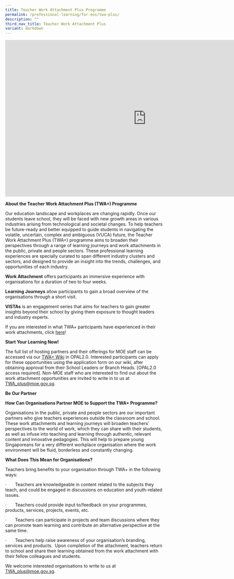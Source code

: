 ```yaml
---
title: Teacher Work Attachment Plus Programme
permalink: /professional-learning/for-eos/twa-plus/
description: ""
third_nav_title: Teacher Work Attachment Plus
variant: markdown
---
```

<iframe allowfullscreen="" allow="accelerometer; autoplay; clipboard-write; encrypted-media; gyroscope; picture-in-picture; web-share" frameborder="0" title="YouTube video player" src="https://www.youtube.com/embed/yS5nIsbxUrs" height="500" width="900"></iframe>

**About the Teacher Work Attachment Plus (TWA+) Programme**

Our education landscape and workplaces are changing rapidly. Once our students leave school, they will be faced with new growth areas in various industries arising from technological and societal changes. To help teachers be future-ready and better equipped to guide students in navigating the volatile, uncertain, complex and ambiguous (VUCA) future, the Teacher Work Attachment Plus (TWA+) programme aims to broaden their perspectives through a range of learning journeys and work attachments in the public, private and people sectors. These professional learning experiences are specially curated to span different industry clusters and sectors, and designed to provide an insight into the trends, challenges, and opportunities of each industry.

**Work Attachment** offers participants an immersive experience with organisations for a duration of two to four weeks.

**Learning Journeys** allow participants to gain a broad overview of the organisations through a short visit.

**VISTAs** is an engagement series that aims for teachers to gain greater insights beyond their school by giving them exposure to thought leaders and industry experts.


If you are interested in what TWA+ participants have experienced in their work attachments, click [here](https://academyofsingaporeteachers.moe.edu.sg/stories/twa-plus-experience/)!

**Start Your Learning Now!**

The full list of hosting partners and their offerings for MOE staff can be accessed via our [TWA+ Wiki](https://go.gov.sg/opaltwawiki) in OPAL2.0. Interested participants can apply for these opportunities using the application form on our wiki, after obtaining approval from their School Leaders or Branch Heads. [OPAL2.0 access required].  Non-MOE staff who are interested to find out about the work attachment opportunities are invited to write in to us at [TWA_plus@moe.gov.sg](mailto:TWA_plus@moe.gov.sg).
  

**Be Our Partner**

**How Can Organisations Partner MOE to Support the TWA+ Programme?**

Organisations in the public, private and people sectors are our important partners who give teachers experiences outside the classroom and school. These work attachments and learning journeys will broaden teachers’ perspectives to the world of work, which they can share with their students, as well as infuse into teaching and learning through authentic, relevant content and innovative pedagogies. This will help to prepare young Singaporeans for a very different workplace organisation where the work environment will be fluid, borderless and constantly changing.

**What Does This Mean for Organisations?**

Teachers bring benefits to your organisation through TWA+ in the following ways:

·&nbsp;&nbsp;&nbsp;&nbsp;&nbsp;&nbsp; Teachers are knowledgeable in content related to the subjects they teach, and could be engaged in discussions on education and youth-related issues.

·&nbsp;&nbsp;&nbsp;&nbsp;&nbsp;&nbsp; Teachers could provide input to/feedback on your programmes, products, services, projects, events, etc.

·&nbsp;&nbsp;&nbsp;&nbsp;&nbsp;&nbsp; Teachers can participate in projects and team discussions where they can promote team learning and contribute an alternative perspective at the same time.

·&nbsp;&nbsp;&nbsp;&nbsp;&nbsp;&nbsp; Teachers help raise awareness of your organisation’s branding, services and products.&nbsp; Upon completion of the attachment, teachers return to school and share their learning obtained from the work attachment with their fellow colleagues and students.

We welcome interested organisations to write to us at [TWA\_plus@moe.gov.sg](mailto:TWA_plus@moe.gov.sg).